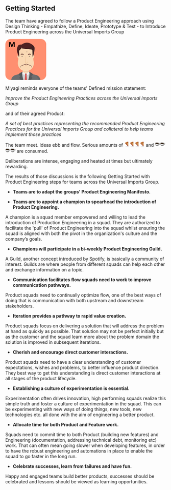 ## Getting Started

The team have agreed to follow a Product Engineering approach using Design Thinking - Empathize, Define, Ideate, Prototype & Test - to Introduce Product Engineering across the Universal Imports Group

![](assets/miyagi.png)

Miyagi reminds everyone of the teams' Defined mission statement:

_Improve the Product Engineering Practices across the Universal Imports Group_

and of their agreed Product:

_A set of best practices representing the recommended Product Engineering Practices for the Universal Imports Group and collateral to help teams implement those practices_

The team meet. Ideas ebb and flow. Serious amounts of ![](assets/pizza.png)![](assets/pizza.png)![](assets/pizza.png)![](assets/pizza.png) and ![](assets/coffee.png)![](assets/coffee.png)![](assets/coffee.png)![](assets/coffee.png) are consumed.

Deliberations are intense, engaging and heated at times but ultimately rewarding.

The results of those discussions is the following Getting Started with Product Engineering steps for teams across the Universal Imports Group.

- **Teams are to adapt the groups' Product Engineering Manifesto.**

- **Teams are to appoint a champion to spearhead the introduction of Product Engineering.**

A champion is a squad member empowered and willing to lead the introduction of Production Engineering in a squad. They are authorized to facilitate the 'pull' of Product Engineering into the squad whilst ensuring the squad is aligned with both the pivot in the organization's culture and the company’s goals.

- **Champions will participate in a bi-weekly Product Engineering Guild.**

A Guild, another concept introduced by Spotify, is basically a community of interest. Guilds are where people from different squads can help each other and exchange information on a topic.

- **Communication facilitates flow squads need to work to improve communication pathways.**

Product squads need to continually optimize flow, one of the best ways of doing that is communication with both upstream and downstream stakeholders.

- **Iteration provides a pathway to rapid value creation.**

Product squads focus on delivering a solution that will address the problem at hand as quickly as possible. That solution may not be perfect initially but as the customer and the squad learn more about the problem domain the solution is improved in subsequent iterations.

- **Cherish and encourage direct customer interactions.**

Product squads need to have a clear understanding of customer expectations, wishes and problems, to better influence product direction. They best way to get this understanding is direct customer interactions at all stages of the product lifecycle.

- **Establishing a culture of experimentation is essential.**

Experimentation often drives innovation, high performing squads realize this simple truth and foster a culture of experimentation in the squad. This can be experimenting with new ways of doing things, new tools, new technologies etc. all done with the aim of engineering a better product.

- **Allocate time for both Product and Feature work.**

Squads need to commit time to both Product (building new features) and Engineering (documentation, addressing technical debt, monitoring etc) work. That can often mean going slower when developing features, in order to have the robust engineering and automations in place to enable the squad to go faster in the long run.

- **Celebrate successes, learn from failures and have fun.**

Happy and engaged teams build better products, successes should be celebrated and lessons should be viewed as learning opportunities.
